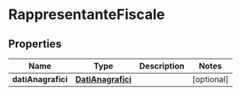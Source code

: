 

# RappresentanteFiscale


## Properties

| Name | Type | Description | Notes |
|------------ | ------------- | ------------- | -------------|
|**datiAnagrafici** | [**DatiAnagrafici**](DatiAnagrafici.md) |  |  [optional] |



